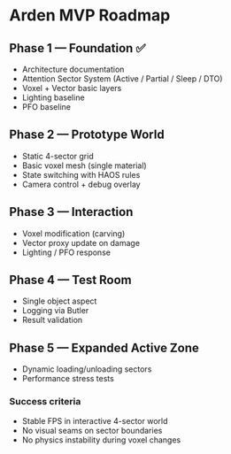 # Arden MVP Roadmap

## Phase 1 — Foundation ✅
- Architecture documentation
- Attention Sector System (Active / Partial / Sleep / DTO)
- Voxel + Vector basic layers
- Lighting baseline
- PFO baseline

## Phase 2 — Prototype World
- Static 4-sector grid
- Basic voxel mesh (single material)
- State switching with HAOS rules
- Camera control + debug overlay

## Phase 3 — Interaction
- Voxel modification (carving)
- Vector proxy update on damage
- Lighting / PFO response

## Phase 4 — Test Room
- Single object aspect
- Logging via Butler
- Result validation

## Phase 5 — Expanded Active Zone
- Dynamic loading/unloading sectors
- Performance stress tests

### Success criteria
- Stable FPS in interactive 4-sector world
- No visual seams on sector boundaries
- No physics instability during voxel changes
